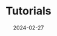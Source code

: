 ---
title: "Tutorials"
linkTitle: "Tutorials"
type: "docs"
weight: 30
date: 2024-02-27
description: >
   Guides for using  IAM Keycloak-as-a-Service to the fullest.
---